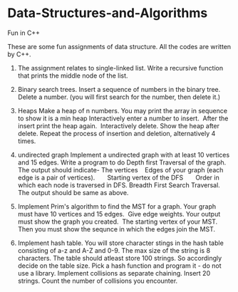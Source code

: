 # Data-Structures-and-Algorithms
Fun in C++

These are some fun assignments of data structure.
All the codes are written by C++.

1. The assignment relates to single-linked list. 
   Write a recursive function that prints the middle node of the list.
   
2. Binary search trees.
   Insert a sequence of numbers in the binary tree.
   Delete a number. (you will first search for the number, then delete it.)
   
3. Heaps
   Make a heap of n numbers. You may print the array in sequence to show it is a min heap
   Interactively enter a number to insert.  After the insert print the heap again. 
   Interactively delete. Show the heap after delete.
   Repeat the process of insertion and deletion, alternatively 4 times.
   
4. undirected graph
   Implement a undirected graph with at least 10 vertices and 15 edges. Write a program to do
   Depth first Traversal of the graph.  The output should indicate- 
      The vertices
      Edges of your graph (each edge is a pair of vertices).
      Starting vertex of the DFS
      Order in which each node is traversed in DFS.
      Breadth First Search Traversal. The output should be same as above.
   
 5. Implement Prim's algorithm to find the MST for a graph.
    Your graph must have 10 vertices and 15 edges.  Give edge weights.
    Your output must show the graph you created. 
    The starting vertex of your MST.
    Then you must show the sequnce in which the edges join the MST.
 
 6. Implement hash table.
    You will store character stings in the hash table consisting of a-z and A-Z and 0-9.
    The max size of the string is 8 characters.
    The table should atleast store 100 strings. So accordingly decide on the table size.
    Pick a hash function and program it - do not use a library.
    Implement collisions as separate chaining.
    Insert 20 strings.
    Count the number of collisions you encounter.



